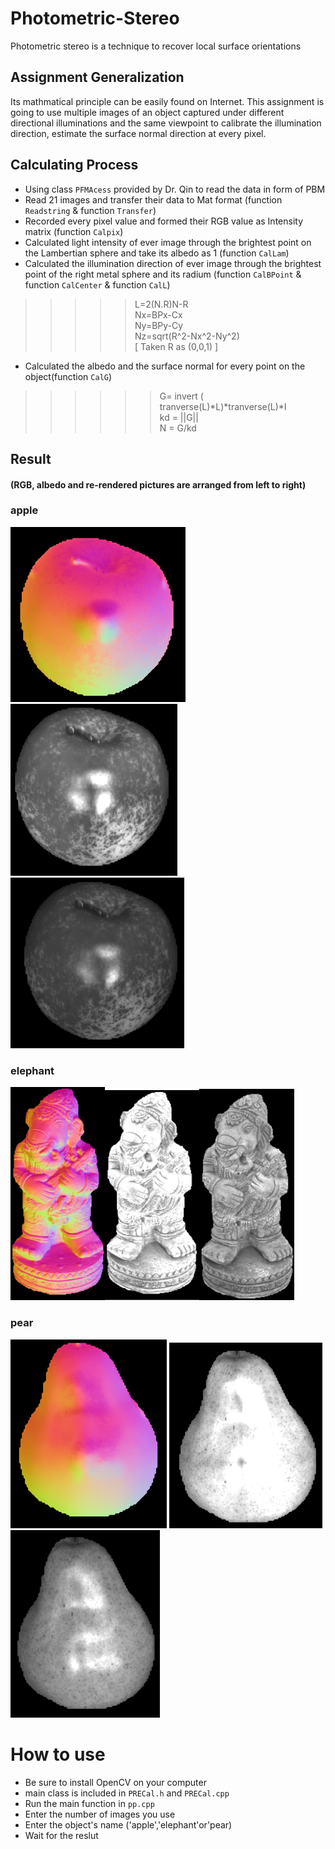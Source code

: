 # Photometric-Stereo
Photometric stereo is a technique to recover local surface orientations
## Assignment Generalization
Its mathmatical principle can be easily found on Internet. This assignment is going to use multiple images of an object captured under different directional illuminations and the same viewpoint to calibrate the illumination direction, estimate the surface normal direction at every pixel.<br>
## Calculating Process
* Using class `PFMAcess` provided by Dr. Qin to read the data in form of PBM
* Read 21 images and transfer their data to Mat format (function `Readstring` & function `Transfer`)<br>
* Recorded every pixel value and formed their RGB value as Intensity matrix (function `Calpix`)<br>
* Calculated light intensity of ever image through the brightest point on the Lambertian sphere and take its albedo as 1 (function `CalLam`)<br>
* Calculated the illumination direction of ever image through the brightest point of the right metal sphere and its radium (function `CalBPoint` & function `CalCenter` & function `CalL`)<br>
 >>>>>L=2(N.R)N-R<br>
 >>>>> Nx=BPx-Cx<br>
 >>>>> Ny=BPy-Cy<br>
 >>>>>  Nz=sqrt(R^2-Nx^2-Ny^2)<br>
 >>>>> [ Taken R as (0,0,1) ]<br>
* Calculated the albedo and the surface normal for every point on the object(function `CalG`)<br>
 >>>>>>G= invert ( tranverse(L)*L)*tranverse(L)*I<br>
 >>>>>kd = ||G||<br>
 >>>>>N  = G/kd<br>

## Result
#### (RGB, albedo and re-rendered pictures are arranged from left to right)
### apple
![](https://github.com/kong931780511/Photometric-Stereo/raw/master/data/apple_rgb.png)
![](https://github.com/kong931780511/Photometric-Stereo/raw/master/data/apple_albedo.png) 
![](https://github.com/kong931780511/Photometric-Stereo/raw/master/data/apple_render.png) 
### elephant
<img src="https://github.com/kong931780511/Photometric-Stereo/raw/master/data/elephant_rgb.png" width="30%" height="30%"><img src="https://github.com/kong931780511/Photometric-Stereo/raw/master/data/elephant_albedo.png" width="30%" height="30%"><img src="https://github.com/kong931780511/Photometric-Stereo/raw/master/data/elephant_render.png" width="30%" height="30%">
### pear
![](https://github.com/kong931780511/Photometric-Stereo/raw/master/data/pear_rgb.png) 
![](https://github.com/kong931780511/Photometric-Stereo/raw/master/data/pear_albedo.png) 
![](https://github.com/kong931780511/Photometric-Stereo/raw/master/data/pear_render.png) 
# How to use
* Be sure to install OpenCV on your computer
* main class is included in `PRECal.h` and `PRECal.cpp`
* Run the main function in `pp.cpp`
* Enter the number of images you use
* Enter the object's name ('apple','elephant'or'pear)
* Wait for the reslut
